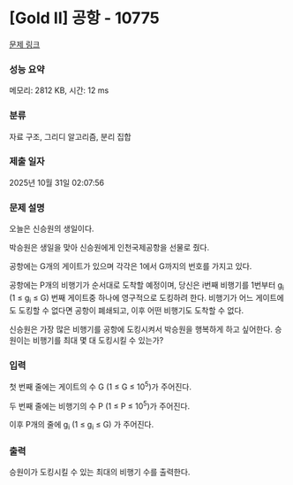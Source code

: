 # [Gold II] 공항 - 10775 

[문제 링크](https://www.acmicpc.net/problem/10775) 

### 성능 요약

메모리: 2812 KB, 시간: 12 ms

### 분류

자료 구조, 그리디 알고리즘, 분리 집합

### 제출 일자

2025년 10월 31일 02:07:56

### 문제 설명

<p style="user-select: auto !important;">오늘은 신승원의 생일이다.</p>

<p style="user-select: auto !important;">박승원은 생일을 맞아 신승원에게 인천국제공항을 선물로 줬다.</p>

<p style="user-select: auto !important;">공항에는 G개의 게이트가 있으며 각각은 1에서 G까지의 번호를 가지고 있다.</p>

<p style="user-select: auto !important;">공항에는 P개의 비행기가 순서대로 도착할 예정이며, 당신은 i번째 비행기를 1번부터 g<sub style="user-select: auto !important;">i</sub> (1 ≤ g<sub style="user-select: auto !important;">i</sub> ≤ G) 번째 게이트중 하나에 영구적으로 도킹하려 한다. 비행기가 어느 게이트에도 도킹할 수 없다면 공항이 폐쇄되고, 이후 어떤 비행기도 도착할 수 없다.</p>

<p style="user-select: auto !important;">신승원은 가장 많은 비행기를 공항에 도킹시켜서 박승원을 행복하게 하고 싶어한다. 승원이는 비행기를 최대 몇 대 도킹시킬 수 있는가?</p>

### 입력 

 <p style="user-select: auto !important;">첫 번째 줄에는 게이트의 수 G (1 ≤ G ≤ 10<sup style="user-select: auto !important;">5</sup>)가 주어진다.</p>

<p style="user-select: auto !important;">두 번째 줄에는 비행기의 수 P (1 ≤ P ≤ 10<sup style="user-select: auto !important;">5</sup>)가 주어진다.</p>

<p style="user-select: auto !important;">이후 P개의 줄에 g<sub style="user-select: auto !important;">i</sub> (1 ≤ g<sub style="user-select: auto !important;">i</sub> ≤ G) 가 주어진다.</p>

### 출력 

 <p style="user-select: auto !important;">승원이가 도킹시킬 수 있는 최대의 비행기 수를 출력한다.</p>


